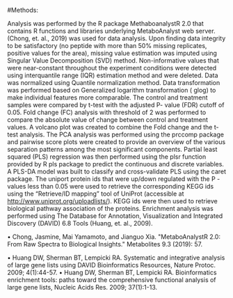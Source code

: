 #Methods:

 Analysis was performed by the R package MethaboanalystR 2.0 that contains R functions and libraries underlying MetaboAnalyst web server. (Chong, et. al., 2019) was used for data analysis. Upon finding data integrity to be satisfactory (no peptide with more than 50% missing replicates, positive values for the area), missing value estimation was imputed using Singular Value Decomposition (SVD) method. Non-informative values that were near-constant throughout the experiment conditions were detected using interquantile range (IQR) estimation method and were deleted. Data was normalized using Quantile normalization method. Data transformation was performed based on Generalized logarithm transformation ( glog) to make individual features more comparable. The control and treatment samples were compared by t-test with the adjusted P- value (FDR) cutoff of 0.05. Fold change (FC) analysis with threshold of 2 was performed to compare the absolute value of change between control and treatment values. A volcano plot was created to combine the Fold change and the t-test analysis.  The PCA analysis was performed using the prccomp package and pairwise score plots were created to provide an overview of the various separation patterns among the most significant components. Partial least squared (PLS) regression was then performed using the plsr function provided by R pls package to predict the continuous and discrete variables. A PLS-DA model was built to classify and cross-validate PLS using the caret package.
The uniport protein ids that were up/down regulated  with the P -values less than 0.05  were used to retrieve the corresponding KEGG ids using the “Retrieve/ID mapping” tool of UniProt (accessible at http://www.uniprot.org/uploadlists/). KEGG ids were then used to retrieve biological pathway association of the proteins. Enrichment analysis was performed using The Database for Annotation, Visualization and Integrated Discovery (DAVID) 6.8 Tools (Huang, et. al., 2009).


•	Chong, Jasmine, Mai Yamamoto, and Jianguo Xia. "MetaboAnalystR 2.0: From Raw Spectra to Biological Insights." Metabolites 9.3 (2019): 57.

•	Huang DW, Sherman BT, Lempicki RA. Systematic and integrative analysis of large gene lists using DAVID Bioinformatics Resources, Nature Protoc. 2009; 4(1):44-57.
•	Huang DW, Sherman BT, Lempicki RA. Bioinformatics enrichment tools: paths toward the comprehensive functional analysis of large gene lists,  Nucleic Acids Res. 2009; 37(1):1-13.
